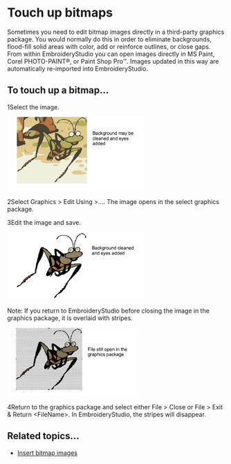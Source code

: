 # Touch up bitmaps

Sometimes you need to edit bitmap images directly in a third-party graphics package. You would normally do this in order to eliminate backgrounds, flood-fill solid areas with color, add or reinforce outlines, or close gaps. From within EmbroideryStudio you can open images directly in MS Paint, Corel PHOTO-PAINT®, or Paint Shop Pro™. Images updated in this way are automatically re-imported into EmbroideryStudio.

## To touch up a bitmap...

1Select the image.

![EditImage1.png](assets/EditImage1.png)

2Select Graphics > Edit Using >.... The image opens in the select graphics package.

3Edit the image and save.

![EditImage3.png](assets/EditImage3.png)

Note: If you return to EmbroideryStudio before closing the image in the graphics package, it is overlaid with stripes.

![EditImage4.png](assets/EditImage4.png)

4Return to the graphics package and select either File > Close or File > Exit & Return &lt;FileName&gt;. In EmbroideryStudio, the stripes will disappear.

## Related topics...

- [Insert bitmap images](Insert_bitmap_images)
